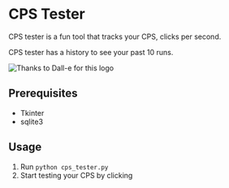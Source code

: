 # CPS Tester
CPS tester is a fun tool that tracks your CPS, clicks per second.

CPS tester has a history to see your past 10 runs.

![Thanks to [Dall-e](https://openai.com/dall-e-2/) for this logo](/Home/Downloads/cpsTesterLogo.jpeg)
## Prerequisites

- Tkinter
- sqlite3

## Usage

1. Run `python cps_tester.py`
2. Start testing your CPS by clicking

